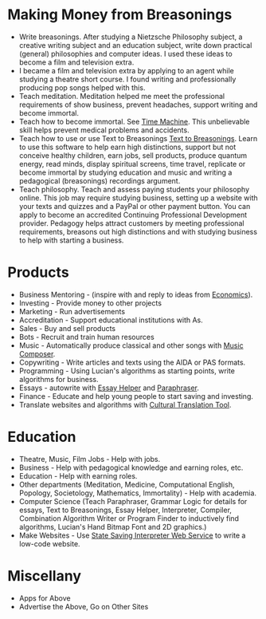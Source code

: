 
# Making Money from Breasonings

* Write breasonings. After studying a Nietzsche Philosophy subject, a creative writing subject and an education subject, write down practical (general) philosophies and computer ideas. I used these ideas to become a film and television extra.
* I became a film and television extra by applying to an agent while studying a theatre short course. I found writing and professionally producing pop songs helped with this.
* Teach meditation. Meditation helped me meet the professional requirements of show business, prevent headaches, support writing and become immortal.
* Teach how to become immortal. See <a href="https://github.com/luciangreen/Time_Machine">Time Machine</a>. This unbelievable skill helps prevent medical problems and accidents.
* Teach how to use or use Text to Breasonings <a href="https://github.com/luciangreen/Text-to-Breasonings">Text to Breasonings</a>. Learn to use this software to help earn high distinctions, support but not conceive healthy children, earn jobs, sell products, produce quantum energy, read minds, display spiritual screens, time travel, replicate or become immortal by studying education and music and writing a pedagogical (breasonings) recordings argument.
* Teach philosophy. Teach and assess paying students your philosophy online. This job may require studying business, setting up a website with your texts and quizzes and a PayPal or other payment button. You can apply to become an accredited Continuing Professional Development provider. Pedagogy helps attract customers by meeting professional requirements, breasons out high distinctions and with studying business to help with starting a business.

# Products

* Business Mentoring - (inspire with and reply to ideas from <a href="https://github.com/luciangreen/Lucian-Academy/tree/main/Books%2023%208%2022/ECONOMICS">Economics</a>).
* Investing - Provide money to other projects
* Marketing - Run advertisements
* Accreditation - Support educational institutions with As.
* Sales - Buy and sell products
* Bots - Recruit and train human resources
* Music - Automatically produce classical and other songs with <a href="https://github.com/luciangreen/Music-Composer">Music Composer</a>.
* Copywriting -  Write articles and texts using the AIDA or PAS formats.
* Programming - Using Lucian's algorithms as starting points, write algorithms for business.
* Essays - autowrite with <a href="https://github.com/luciangreen/Essay-Helper">Essay Helper</a> and <a href="https://github.com/luciangreen/Philosophy/blob/master/paraphraser1.pl">Paraphraser</a>.
* Finance - Educate and help young people to start saving and investing.
* Translate websites and algorithms with <a href="https://github.com/luciangreen/culturaltranslationtool">Cultural Translation Tool</a>.

# Education

* Theatre, Music, Film Jobs - Help with jobs.
* Business - Help with pedagogical knowledge and earning roles, etc.
* Education - Help with earning roles.
* Other departments (Meditation, Medicine, Computational English, Popology, Societology, Mathematics, Immortality) - Help with academia.
* Computer Science (Teach Paraphraser, Grammar Logic for details for essays, Text to Breasonings, Essay Helper, Interpreter, Compiler, Combination Algorithm Writer or Program Finder to inductively find algorithms, Lucian's Hand Bitmap Font and 2D graphics.)
* Make Websites - Use <a href="https://github.com/luciangreen/SSI">State Saving Interpreter Web Service</a> to write a low-code website.

# Miscellany

* Apps for Above
* Advertise the Above, Go on Other Sites
